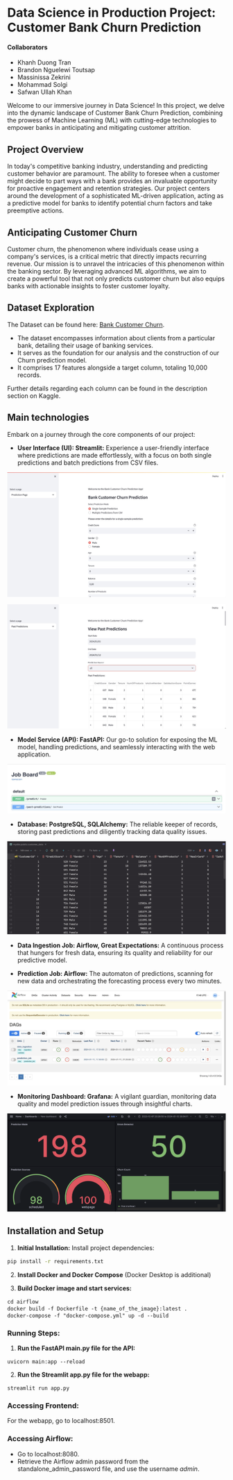 # Data Science in Production Project: Customer Bank Churn Prediction

#### Collaborators
- Khanh Duong Tran
- Brandon Nguelewi Toutsap
- Massinissa Zekrini
- Mohammad Solgi
- Safwan Ullah Khan

Welcome to our immersive journey in Data Science! In this project, we delve into the dynamic landscape of Customer Bank Churn Prediction, combining the prowess of Machine Learning (ML) with cutting-edge technologies to empower banks in anticipating and mitigating customer attrition.

## Project Overview

In today's competitive banking industry, understanding and predicting customer behavior are paramount. The ability to foresee when a customer might decide to part ways with a bank provides an invaluable opportunity for proactive engagement and retention strategies. Our project centers around the development of a sophisticated ML-driven application, acting as a predictive model for banks to identify potential churn factors and take preemptive actions.

## Anticipating Customer Churn

Customer churn, the phenomenon where individuals cease using a company's services, is a critical metric that directly impacts recurring revenue. Our mission is to unravel the intricacies of this phenomenon within the banking sector. By leveraging advanced ML algorithms, we aim to create a powerful tool that not only predicts customer churn but also equips banks with actionable insights to foster customer loyalty.

## Dataset Exploration

The Dataset can be found here: [Bank Customer Churn](https://www.kaggle.com/datasets/radheshyamkollipara/bank-customer-churn). 
- The dataset encompasses information about clients from a particular bank, detailing their usage of banking services. 
- It serves as the foundation for our analysis and the construction of our Churn prediction model. 
- It comprises 17 features alongside a target column, totaling 10,000 records. 

Further details regarding each column can be found in the description section on Kaggle.

## Main technologies

Embark on a journey through the core components of our project:

- **User Interface (UI): Streamlit:** Experience a user-friendly interface where predictions are made effortlessly, with a focus on both single predictions and batch predictions from CSV files.

![](images/prediction_page.jpeg)


![](images/past_pred.jpeg)


  
- **Model Service (API): FastAPI:** Our go-to solution for exposing the ML model, handling predictions, and seamlessly interacting with the web application.

![](images/job_board.jpeg)

- **Database: PostgreSQL, SQLAlchemy:** The reliable keeper of records, storing past predictions and diligently tracking data quality issues.

![](images/features.jpeg)

- **Data Ingestion Job: Airflow, Great Expectations:** A continuous process that hungers for fresh data, ensuring its quality and reliability for our predictive model.

- **Prediction Job: Airflow:** The automaton of predictions, scanning for new data and orchestrating the forecasting process every two minutes.


![](images/dags.jpeg)

- **Monitoring Dashboard: Grafana:** A vigilant guardian, monitoring data quality and model prediction issues through insightful charts.

![](images/dashboard.png)

## Installation and Setup

1. **Initial Installation:**
Install project dependencies:

```bash
pip install -r requirements.txt
```

2. **Install Docker and Docker Compose** (Docker Desktop is additional)

3. **Build Docker image and start services:**

```commandline
cd airflow
docker build -f Dockerfile -t {name_of_the_image}:latest . 
docker-compose -f "docker-compose.yml" up -d --build
```

### Running Steps:
1. **Run the FastAPI main.py file for the API:**

```commandline
uvicorn main:app --reload
```

2. **Run the Streamlit app.py file for the webapp:**

```commandline
streamlit run app.py
```

### Accessing Frontend:
For the webapp, go to localhost:8501.

### Accessing Airflow:
- Go to localhost:8080.
- Retrieve the Airflow admin password from the standalone_admin_password file, and use the username *admin*.



